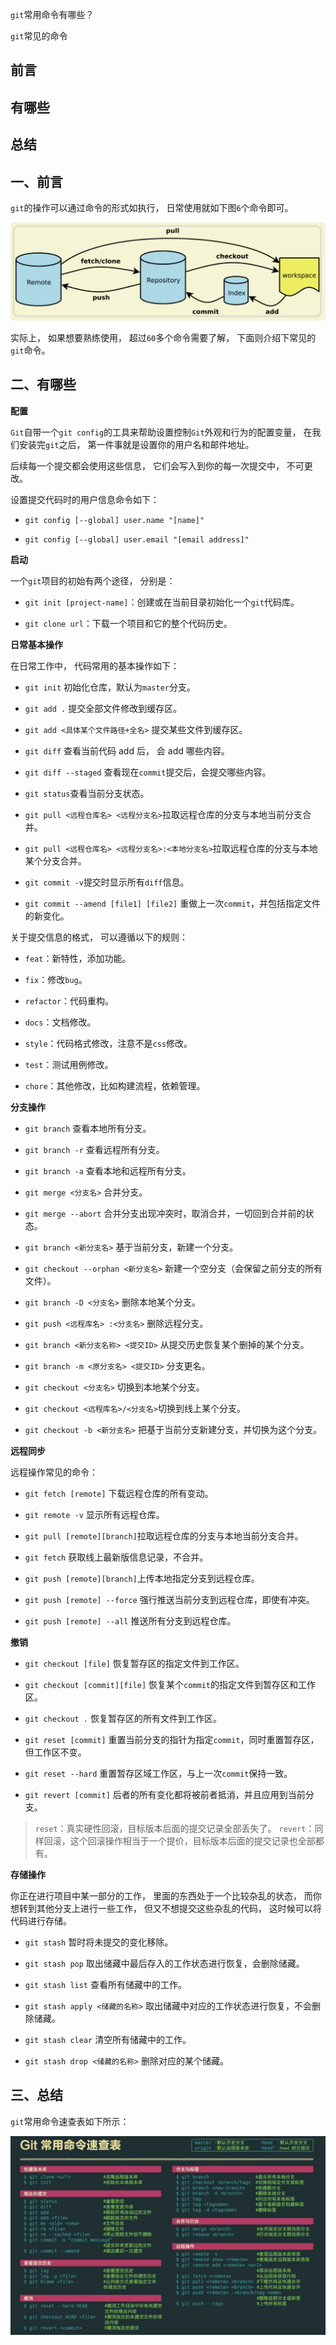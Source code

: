 `git`常用命令有哪些？

`git`常见的命令

## 前言
## 有哪些
## 总结

## 一、前言

`git`的操作可以通过命令的形式如执行，
日常使用就如下图`6`个命令即可。

![整个流程用到的命令语句， 你背也得背 不背也得背](../images/版本控制/git常用的命令有哪些/1.png)

实际上，
如果想要熟练使用，
超过`60`多个命令需要了解，
下面则介绍下常见的`git`命令。

## 二、有哪些

**配置**

`Git`自带一个`git config`的工具来帮助设置控制`Git`外观和行为的配置变量，
在我们安装完`git`之后，
第一件事就是设置你的用户名和邮件地址。

后续每一个提交都会使用这些信息，
它们会写入到你的每一次提交中，
不可更改。

设置提交代码时的用户信息命令如下：

- `git config [--global] user.name "[name]"`

- `git config [--global] user.email "[email address]"`

**启动**

一个`git`项目的初始有两个途径，
分别是：

- `git init [project-name]`：创建或在当前目录初始化一个`git`代码库。

- `git clone url`：下载一个项目和它的整个代码历史。

**日常基本操作**

在日常工作中，
代码常用的基本操作如下：

- `git init` 初始化仓库，默认为`master`分支。

- `git add .` 提交全部文件修改到缓存区。

- `git add <具体某个文件路径+全名>` 提交某些文件到缓存区。

- `git diff` 查看当前代码 add 后， 会 add 哪些内容。

- `git diff --staged` 查看现在`commit`提交后，会提交哪些内容。

- `git status`查看当前分支状态。

- `git pull <远程仓库名> <远程分支名>`拉取远程仓库的分支与本地当前分支合并。

- `git pull <远程仓库名> <远程分支名>:<本地分支名>`拉取远程仓库的分支与本地某个分支合并。

- `git commit -v`提交时显示所有`diff`信息。

- `git commit --amend [file1] [file2]` 重做上一次`commit`，并包括指定文件的新变化。

关于提交信息的格式，
可以遵循以下的规则：

- `feat`：新特性，添加功能。

- `fix`：修改`bug`。

- `refactor`：代码重构。

- `docs`：文档修改。

- `style`：代码格式修改，注意不是`css`修改。

- `test`：测试用例修改。

- `chore`：其他修改，比如构建流程，依赖管理。

**分支操作**

- `git branch` 查看本地所有分支。

- `git branch -r` 查看远程所有分支。

- `git branch -a` 查看本地和远程所有分支。

- `git merge <分支名>` 合并分支。

- `git merge --abort` 合并分支出现冲突时，取消合并，一切回到合并前的状态。

- `git branch <新分支名>` 基于当前分支，新建一个分支。

- `git checkout --orphan <新分支名>` 新建一个空分支（会保留之前分支的所有文件）。

- `git branch -D <分支名>` 删除本地某个分支。

- `git push <远程库名> :<分支名>` 删除远程分支。

- `git branch <新分支名称> <提交ID>` 从提交历史恢复某个删掉的某个分支。

- `git branch -m <原分支名> <提交ID>` 分支更名。

- `git checkout <分支名>` 切换到本地某个分支。

- `git checkout <远程库名>/<分支名>`切换到线上某个分支。

- `git checkout -b <新分支名>` 把基于当前分支新建分支，并切换为这个分支。

**远程同步**

远程操作常见的命令：

- `git fetch [remote]` 下载远程仓库的所有变动。

- `git remote -v` 显示所有远程仓库。

- `git pull [remote][branch]`拉取远程仓库的分支与本地当前分支合并。

- `git fetch` 获取线上最新版信息记录，不合并。

- `git push [remote][branch]`上传本地指定分支到远程仓库。

- `git push [remote] --force` 强行推送当前分支到远程仓库，即使有冲突。

- `git push [remote] --all` 推送所有分支到远程仓库。

**撤销**

- `git checkout [file]` 恢复暂存区的指定文件到工作区。

- `git checkout [commit][file]` 恢复某个`commit`的指定文件到暂存区和工作区。

- `git checkout .` 恢复暂存区的所有文件到工作区。

- `git reset [commit]` 重置当前分支的指针为指定`commit`，同时重置暂存区，但工作区不变。

- `git reset --hard` 重置暂存区域工作区，与上一次`commit`保持一致。

- `git revert [commit]` 后者的所有变化都将被前者抵消，并且应用到当前分支。

> `reset`：真实硬性回滚，目标版本后面的提交记录全部丢失了。
> `revert`：同样回滚，这个回滚操作相当于一个提价，目标版本后面的提交记录也全部都有。

**存储操作**

你正在进行项目中某一部分的工作，
里面的东西处于一个比较杂乱的状态，
而你想转到其他分支上进行一些工作，
但又不想提交这些杂乱的代码，
这时候可以将代码进行存储。

- `git stash` 暂时将未提交的变化移除。

- `git stash pop` 取出储藏中最后存入的工作状态进行恢复，会删除储藏。

- `git stash list` 查看所有储藏中的工作。

- `git stash apply <储藏的名称>` 取出储藏中对应的工作状态进行恢复，不会删除储藏。

- `git stash clear` 清空所有储藏中的工作。

- `git stash drop <储藏的名称>` 删除对应的某个储藏。

## 三、总结

`git`常用命令速查表如下所示：

![git 速查表 ](../images/版本控制/git常用的命令有哪些/2.png)